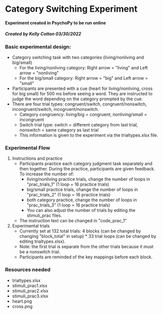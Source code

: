 # Category Switching Experiment 
#### Experiment created in PsychoPy to be run online 
##### Created by Kelly Cotton 03/30/2022


### Basic experimental design:
* Category switching task with two categories (living/nonliving and big/small)
	* For the living/nonliving category: Right arrow = "living" and Left arrow = "nonliving"
	* For the big/small category: Right arrow = "big" and Left arrow = "small"
* Participants are presented with a cue (heart for living/nonliving, cross for big small) for 500 ms before seeing a word. They are instructed to judge the word depending on the category prompted by the cue.
* There are four trial types: congruent/switch, congruent/nonswitch, incongruent/switch, incogruent/nonswitch.
	* Category congruency: living/big = congruent, nonliving/small = incongruent
	* Switch trial type: switch = different category from last trial, nonswitch = same category as last trial
	* This information is given to the experiment via the trialtypes.xlsx file. 

### Experimental Flow
1. Instructions and practice
	* Participants practice each category judgment task separately and then together. During the practice, participants are given feedback. To increase the number of:
		* living/nonliving practice trials, change the number of loops in "prac_trials_1" (1 loop = 16 practice trials) 
		* big/small practice trials, change the number of loops in "prac_trials_2" (1 loop = 16 practice trials)
		* both category practice, change the number of loops in "prac_trials_3" (1 loop = 16 practice trials)
		* You can also adjust the number of trials by editing the stimuli_prac files.
	* The instruction text can be changed in "code_prac_1"
2. Experimental trials
	* Currently set at 132 total trials: 4 blocks (can be changed by changing "block_total" in setup) * 33 trial loops (can be changed by editing trialtypes.xlsx).
	* Note: the first trial is separate from the other trials because it must be a nonswitch trial.
	* Participants are reminded of the key mappings before each block.

### Resources needed
* trialtypes.xlsx 
* stimuli_prac1.xlsx
* stimuli_prac2.xlsx
* stimuli_prac3.xlsx
* heart.png
* cross.png



